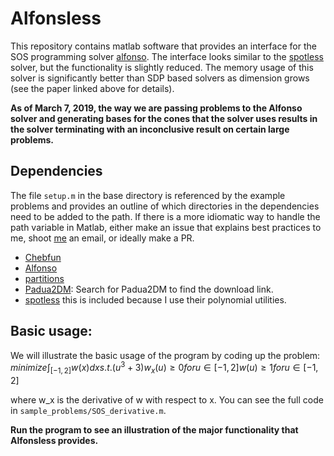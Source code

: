 # Alfonsless
This repository contains matlab software that provides an interface for the SOS programming solver [alfonso](https://arxiv.org/abs/1712.01792). The interface looks similar to the [spotless](https://github.com/spot-toolbox/spotless) solver, but the functionality is slightly reduced. The memory usage of this solver is significantly better than SDP based solvers as dimension grows (see the paper linked above for details).

**As of March 7, 2019, the way we are passing problems to the Alfonso solver and generating bases for the cones that the solver uses results in the solver terminating with an inconclusive result on certain large problems.**

## Dependencies
The file `setup.m` in the base directory is referenced by the example problems and provides an outline of which directories in the dependencies need to be added to the path. If there is a more idiomatic way to handle the path variable in Matlab, either make an issue that explains best practices to me, shoot [me](mailto:owhughes@umich.edu) an email, or ideally make a PR. 

* [Chebfun](https://github.com/chebfun/chebfun)
* [Alfonso](https://github.com/dpapp-github/alfonso)
* [partitions](https://www.mathworks.com/matlabcentral/fileexchange/12009-partitions-of-an-integer)
* [Padua2DM](http://www.netlib.org/numeralgo/): Search for Padua2DM to find the download link.
* [spotless](https://github.com/spot-toolbox/spotless) this is included because I use their polynomial utilities.
## Basic usage:
We will illustrate the basic usage of the program by coding up the problem:   
$minimize \int_{[-1, 2]} w(x) dx    
s.t. (u^3 + 3)w_x(u) \geq 0 for u \in [-1, 2]  
      w(u) \geq 1 for u \in [-1, 2]$

where w_x is the derivative of w with respect to x. You can see the full code in `sample_problems/SOS_derivative.m`. 

**Run the program to see an illustration of the major functionality that Alfonsless provides.**

